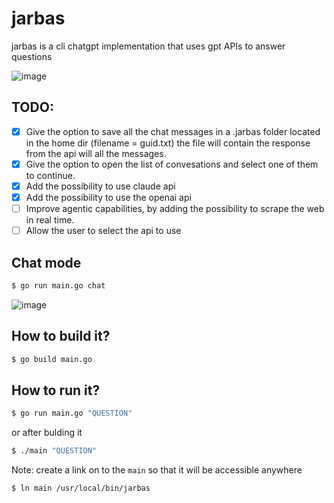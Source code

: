 # jarbas
jarbas is a cli chatgpt implementation that uses gpt APIs to answer questions

![image](https://user-images.githubusercontent.com/20876378/227887438-f0d6b129-0c4c-4ca6-8be6-a180c08a32fd.png)

## TODO:
- [x] Give the option to save all the chat messages in a .jarbas folder located in the home dir (filename = guid.txt) the file will contain the response from the api will all the messages.
- [x] Give the option to open the list of convesations and select one of them to continue.
- [x] Add the possibility to use claude api
- [x] Add the possibility to use the openai api
- [ ] Improve agentic capabilities, by adding the possibility to scrape the web in real time.
- [ ] Allow the user to select the api to use

## Chat mode

```bash 
$ go run main.go chat
```

![image](https://user-images.githubusercontent.com/20876378/228389477-c64b037d-5cf4-41e1-9cc0-9764e742ed22.png)


## How to build it?

```bash
$ go build main.go
```

## How to run it?

```bash
$ go run main.go "QUESTION"
```
or after bulding it
```bash
$ ./main "QUESTION"
```

Note: create a link on to the `main` so that it will be accessible anywhere
```bash
$ ln main /usr/local/bin/jarbas
```
